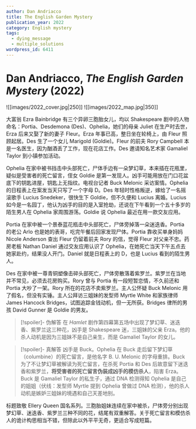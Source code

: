 ```yaml
---
author: Dan Andriacco
title: The English Garden Mystery
publication_year: 2022
category: English mystery
tags:
  - dying_message
  - multiple_solutions
wordpress_id: 6411
---
```


# Dan Andriacco, <i>The English Garden Mystery</i> (2022)

![[images/2022_cover.jpg|250]]
![[images/2022_map.jpg|350]]

大富翁 Ezra Bainbridge 有三个异卵三胞胎女儿，均以 Shakespeare 剧中的人物命名：Portia、Desdemona (Des)、Ophelia，她们的母亲 Juliet 在生产时去世，Erza 后来又娶了新的妻子 Fleur。Erza 年事已高，整日坐在轮椅上，由 Fleur 照顾起居。Des 生了一个女儿 Marigold (Goldie)。Fleur 的前夫 Rory Campbell 本是一名医生，因为酗酒丢了工作，现在花店工作。Des 邀请知名艺术家 Gamaliel Taylor 到小镇参加活动。

Ophelia 在家中被书挡击中头部死亡，尸体手边有一朵梦幻草，本来插在花瓶里，疑似是受害者的死亡留言，侄女 Goldie 是第一发现人。凶手可能用放在门口花盆底下的钥匙进屋，钥匙上无指纹。电视台记者 Buck Melonic 采访案情。Ophelia 的日程表上在案发当天只写了一个字母 D。Des 年轻时性格叛逆，嫁给了一名摇滚歌手 Lucius Snedeker，很快生下 Goldie，但不久便和 Lucius 离婚。Lucius 如今是一名园丁，他认为凶手的目的是入室抢劫，还说在下午看到一个五十多岁的陌生男人在 Ophelia 家周围游荡。Goldie 说 Ophelia 最近在用一款交友应用。

Portia 在家中被一个景泰蓝花瓶击中头部死亡，尸体旁掉落一朵迷迭香。Portia 的老公 Arlo 也是她的表哥，吃完午餐后回家发现尸体。Portia 靠收买单身妈妈 Nicole Anderson 查出 Fleur 仍留着前夫 Rory 的信，觉得 Fleur 对父亲不忠。药房老板 Nathan Daniel 通过交友应用认识了 Ophelia，在她死亡当天下午五点去她家赴约，结果没人开门。Daniel 就是日程表上的 D，也是 Lucius 看到的陌生男人。

Des 在家中被一尊青铜塑像击碎头部死亡，尸体旁散落着紫罗兰。紫罗兰在当地并不常见，必须去花房购买。Rory 曾与 Portia 有一段短暂恋情，不久前还和 Portia 大吵了一架。Rory 所在的花店不卖紫罗兰。主人公怀疑 Buck Melonic 用了假名，但没有实锤。主人公拜访三姐妹的发型师 Myrtle White 和家族律师 James Hancock Bridges，试图追踪金钱动机，但一无所获。Bridges 律所的男孩 David Gunner 是 Goldie 的男友。

> [!spoiler]- 伪解答
> 在 <i>Hamlet</i> 剧作第四幕第五场中出现了梦幻草、迷迭香、紫罗兰这三种花，凶手是 Shakespeare 迷，三姐妹的父亲 Erza。他的杀人动机是因为三姐妹不是自己亲生，而是 Gamaliel Taylor 的女儿。

> [!spoiler]- 真解答
> 凶手是 Buck。Ophelia 在 Buck 走后留下梦幻草（columbine）的死亡留言，是他名字 B. U. Melonic 的字母重排。Buck 为了不让梦幻草被解读为死亡留言，在杀死 Portia 和 Des 后故意留下迷迭香和紫罗兰，<b>将受害者的死亡留言伪装成凶手的模仿杀人</b>，陷害 Erza。Buck 是 Gamaliel Taylor 的私生子，通过 DNA 检测得知 Ophelia 是自己的姐姐（伏线：发型师 Myrtle 提到 Ophelia 曾做过 DNA 检测），他的杀人动机是嫉妒三姐妹的境遇和自己天差地别。

标题致敬 Ellery Queen 国名系列。三胞胎姐妹连续在家中被杀，尸体旁分别出现梦幻草、迷迭香、紫罗兰三种不同的花，结尾有双重解答。关于死亡留言和模仿杀人的诡计构思相当不错，但除此以外平平无奇，更适合写成短篇。